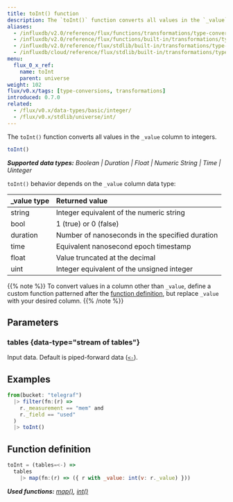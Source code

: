 ```yaml
---
title: toInt() function
description: The `toInt()` function converts all values in the `_value` column to integers.
aliases:
  - /influxdb/v2.0/reference/flux/functions/transformations/type-conversions/toint
  - /influxdb/v2.0/reference/flux/functions/built-in/transformations/type-conversions/toint/
  - /influxdb/v2.0/reference/flux/stdlib/built-in/transformations/type-conversions/toint/
  - /influxdb/cloud/reference/flux/stdlib/built-in/transformations/type-conversions/toint/
menu:
  flux_0_x_ref:
    name: toInt
    parent: universe
weight: 102
flux/v0.x/tags: [type-conversions, transformations]
introduced: 0.7.0
related:
  - /flux/v0.x/data-types/basic/integer/
  - /flux/v0.x/stdlib/universe/int/
---
```


The `toInt()` function converts all values in the `_value` column to integers.

```js
toInt()
```

_**Supported data types:** Boolean | Duration | Float | Numeric String | Time | Uinteger_

`toInt()` behavior depends on the `_value` column data type:

| \_value type | Returned value                                  |
| :----------- | :---------------------------------------------- |
| string       | Integer equivalent of the numeric string        |
| bool         | 1 (true) or 0 (false)                           |
| duration     | Number of nanoseconds in the specified duration |
| time         | Equivalent nanosecond epoch timestamp           |
| float        | Value truncated at the decimal                  |
| uint         | Integer equivalent of the unsigned integer      |

{{% note %}}
To convert values in a column other than `_value`, define a custom function
patterned after the [function definition](#function-definition),
but replace `_value` with your desired column.
{{% /note %}}

## Parameters

### tables {data-type="stream of tables"}
Input data.
Default is piped-forward data ([`<-`](/flux/v0.x/spec/expressions/#pipe-expressions)).

## Examples
```js
from(bucket: "telegraf")
  |> filter(fn:(r) =>
    r._measurement == "mem" and
    r._field == "used"
  )
  |> toInt()
```

## Function definition
```js
toInt = (tables=<-) =>
  tables
    |> map(fn:(r) => ({ r with _value: int(v: r._value) }))
```

_**Used functions:**
[map()](/flux/v0.x/stdlib/universe/map),
[int()](/flux/v0.x/stdlib/universe/int)_
